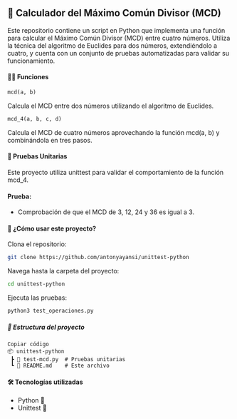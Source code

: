 
## 📐 Calculador del Máximo Común Divisor (MCD)
Este repositorio contiene un script en Python que implementa una función para calcular el Máximo Común Divisor (MCD) entre cuatro números. Utiliza la técnica del algoritmo de Euclides para dos números, extendiéndolo a cuatro, y cuenta con un conjunto de pruebas automatizadas para validar su funcionamiento.

#### 🧑‍💻 Funciones
```python
mcd(a, b)
```
Calcula el MCD entre dos números utilizando el algoritmo de Euclides.
```python
mcd_4(a, b, c, d)
```

Calcula el MCD de cuatro números aprovechando la función mcd(a, b) y combinándola en tres pasos.

#### 🧪 Pruebas Unitarias
Este proyecto utiliza unittest para validar el comportamiento de la función mcd_4.

#### Prueba:
- Comprobación de que el MCD de 3, 12, 24 y 36 es igual a 3.
#### 🚀 ¿Cómo usar este proyecto?
Clona el repositorio:
```bash
git clone https://github.com/antonyayansi/unittest-python
```
Navega hasta la carpeta del proyecto:
```bash
cd unittest-python
```
Ejecuta las pruebas:
```bash
python3 test_operaciones.py
```
##### 📂 Estructura del proyecto
```plaintext
Copiar código
📦 unittest-python
 ┣ 📜 test-mcd.py  # Pruebas unitarias
 ┗ 📜 README.md    # Este archivo
```
#### 🛠️ Tecnologías utilizadas
-  Python 🐍
- Unittest 🧪

